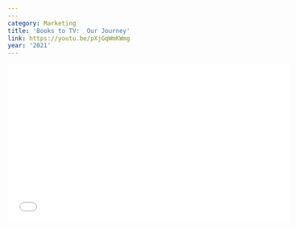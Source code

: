 ```yaml
---
---
category: Marketing
title: 'Books to TV:  Our Journey'
link: https://youtu.be/pXjGqWmKWmg
year: '2021'
---
```

<iframe width="560" height="315" src="{{ page.link }}" frameborder="0" allowfullscreen></iframe>

